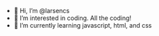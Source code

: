 - 👋 Hi, I’m @larsencs
- 👀 I’m interested in coding. All the coding!
- 🌱 I’m currently learning javascript, html, and css
<!-- - 💞️ I’m looking to collaborate on ... -->
<!-- - 📫 How to reach me ... -->

<!---
larsencs/larsencs is a ✨ special ✨ repository because its `README.md` (this file) appears on your GitHub profile.
You can click the Preview link to take a look at your changes.
--->
